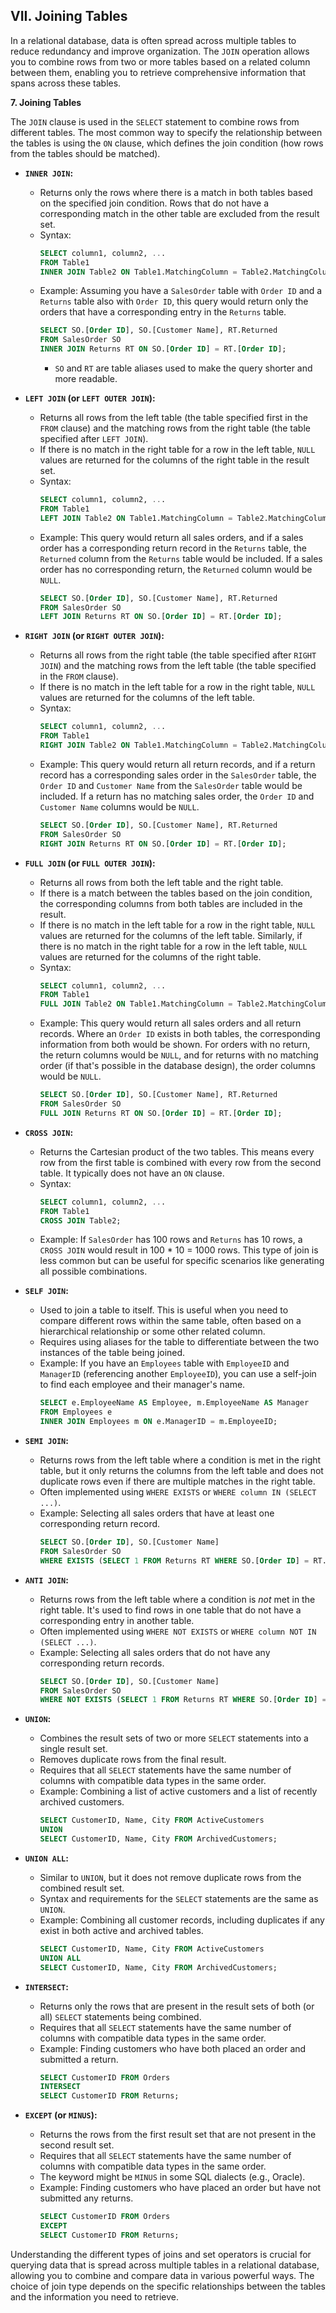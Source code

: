 ## VII. Joining Tables

In a relational database, data is often spread across multiple tables to reduce redundancy and improve organization. The `JOIN` operation allows you to combine rows from two or more tables based on a related column between them, enabling you to retrieve comprehensive information that spans across these tables.

**7. Joining Tables**

The `JOIN` clause is used in the `SELECT` statement to combine rows from different tables. The most common way to specify the relationship between the tables is using the `ON` clause, which defines the join condition (how rows from the tables should be matched).

* **`INNER JOIN`:**
    * Returns only the rows where there is a match in both tables based on the specified join condition. Rows that do not have a corresponding match in the other table are excluded from the result set.
    * Syntax:
      ```sql
      SELECT column1, column2, ...
      FROM Table1
      INNER JOIN Table2 ON Table1.MatchingColumn = Table2.MatchingColumn;
      ```
    * Example: Assuming you have a `SalesOrder` table with `Order ID` and a `Returns` table also with `Order ID`, this query would return only the orders that have a corresponding entry in the `Returns` table.
      ```sql
      SELECT SO.[Order ID], SO.[Customer Name], RT.Returned
      FROM SalesOrder SO
      INNER JOIN Returns RT ON SO.[Order ID] = RT.[Order ID];
      ```
      * `SO` and `RT` are table aliases used to make the query shorter and more readable.

* **`LEFT JOIN` (or `LEFT OUTER JOIN`):**
    * Returns all rows from the left table (the table specified first in the `FROM` clause) and the matching rows from the right table (the table specified after `LEFT JOIN`).
    * If there is no match in the right table for a row in the left table, `NULL` values are returned for the columns of the right table in the result set.
    * Syntax:
      ```sql
      SELECT column1, column2, ...
      FROM Table1
      LEFT JOIN Table2 ON Table1.MatchingColumn = Table2.MatchingColumn;
      ```
    * Example: This query would return all sales orders, and if a sales order has a corresponding return record in the `Returns` table, the `Returned` column from the `Returns` table would be included. If a sales order has no corresponding return, the `Returned` column would be `NULL`.
      ```sql
      SELECT SO.[Order ID], SO.[Customer Name], RT.Returned
      FROM SalesOrder SO
      LEFT JOIN Returns RT ON SO.[Order ID] = RT.[Order ID];
      ```

* **`RIGHT JOIN` (or `RIGHT OUTER JOIN`):**
    * Returns all rows from the right table (the table specified after `RIGHT JOIN`) and the matching rows from the left table (the table specified in the `FROM` clause).
    * If there is no match in the left table for a row in the right table, `NULL` values are returned for the columns of the left table.
    * Syntax:
      ```sql
      SELECT column1, column2, ...
      FROM Table1
      RIGHT JOIN Table2 ON Table1.MatchingColumn = Table2.MatchingColumn;
      ```
    * Example: This query would return all return records, and if a return record has a corresponding sales order in the `SalesOrder` table, the `Order ID` and `Customer Name` from the `SalesOrder` table would be included. If a return has no matching sales order, the `Order ID` and `Customer Name` columns would be `NULL`.
      ```sql
      SELECT SO.[Order ID], SO.[Customer Name], RT.Returned
      FROM SalesOrder SO
      RIGHT JOIN Returns RT ON SO.[Order ID] = RT.[Order ID];
      ```

* **`FULL JOIN` (or `FULL OUTER JOIN`):**
    * Returns all rows from both the left table and the right table.
    * If there is a match between the tables based on the join condition, the corresponding columns from both tables are included in the result.
    * If there is no match in the left table for a row in the right table, `NULL` values are returned for the columns of the left table. Similarly, if there is no match in the right table for a row in the left table, `NULL` values are returned for the columns of the right table.
    * Syntax:
      ```sql
      SELECT column1, column2, ...
      FROM Table1
      FULL JOIN Table2 ON Table1.MatchingColumn = Table2.MatchingColumn;
      ```
    * Example: This query would return all sales orders and all return records. Where an `Order ID` exists in both tables, the corresponding information from both would be shown. For orders with no return, the return columns would be `NULL`, and for returns with no matching order (if that's possible in the database design), the order columns would be `NULL`.
      ```sql
      SELECT SO.[Order ID], SO.[Customer Name], RT.Returned
      FROM SalesOrder SO
      FULL JOIN Returns RT ON SO.[Order ID] = RT.[Order ID];
      ```

* **`CROSS JOIN`:**
    * Returns the Cartesian product of the two tables. This means every row from the first table is combined with every row from the second table. It typically does not have an `ON` clause.
    * Syntax:
      ```sql
      SELECT column1, column2, ...
      FROM Table1
      CROSS JOIN Table2;
      ```
    * Example: If `SalesOrder` has 100 rows and `Returns` has 10 rows, a `CROSS JOIN` would result in 100 * 10 = 1000 rows. This type of join is less common but can be useful for specific scenarios like generating all possible combinations.

* **`SELF JOIN`:**
    * Used to join a table to itself. This is useful when you need to compare different rows within the same table, often based on a hierarchical relationship or some other related column.
    * Requires using aliases for the table to differentiate between the two instances of the table being joined.
    * Example: If you have an `Employees` table with `EmployeeID` and `ManagerID` (referencing another `EmployeeID`), you can use a self-join to find each employee and their manager's name.
      ```sql
      SELECT e.EmployeeName AS Employee, m.EmployeeName AS Manager
      FROM Employees e
      INNER JOIN Employees m ON e.ManagerID = m.EmployeeID;
      ```

* **`SEMI JOIN`:**
    * Returns rows from the left table where a condition is met in the right table, but it only returns the columns from the left table and does not duplicate rows even if there are multiple matches in the right table.
    * Often implemented using `WHERE EXISTS` or `WHERE column IN (SELECT ...)`.
    * Example: Selecting all sales orders that have at least one corresponding return record.
      ```sql
      SELECT SO.[Order ID], SO.[Customer Name]
      FROM SalesOrder SO
      WHERE EXISTS (SELECT 1 FROM Returns RT WHERE SO.[Order ID] = RT.[Order ID]);
      ```

* **`ANTI JOIN`:**
    * Returns rows from the left table where a condition is *not* met in the right table. It's used to find rows in one table that do not have a corresponding entry in another table.
    * Often implemented using `WHERE NOT EXISTS` or `WHERE column NOT IN (SELECT ...)`.
    * Example: Selecting all sales orders that do not have any corresponding return records.
      ```sql
      SELECT SO.[Order ID], SO.[Customer Name]
      FROM SalesOrder SO
      WHERE NOT EXISTS (SELECT 1 FROM Returns RT WHERE SO.[Order ID] = RT.[Order ID]);
      ```

* **`UNION`:**
    * Combines the result sets of two or more `SELECT` statements into a single result set.
    * Removes duplicate rows from the final result.
    * Requires that all `SELECT` statements have the same number of columns with compatible data types in the same order.
    * Example: Combining a list of active customers and a list of recently archived customers.
      ```sql
      SELECT CustomerID, Name, City FROM ActiveCustomers
      UNION
      SELECT CustomerID, Name, City FROM ArchivedCustomers;
      ```

* **`UNION ALL`:**
    * Similar to `UNION`, but it does not remove duplicate rows from the combined result set.
    * Syntax and requirements for the `SELECT` statements are the same as `UNION`.
    * Example: Combining all customer records, including duplicates if any exist in both active and archived tables.
      ```sql
      SELECT CustomerID, Name, City FROM ActiveCustomers
      UNION ALL
      SELECT CustomerID, Name, City FROM ArchivedCustomers;
      ```

* **`INTERSECT`:**
    * Returns only the rows that are present in the result sets of both (or all) `SELECT` statements being combined.
    * Requires that all `SELECT` statements have the same number of columns with compatible data types in the same order.
    * Example: Finding customers who have both placed an order and submitted a return.
      ```sql
      SELECT CustomerID FROM Orders
      INTERSECT
      SELECT CustomerID FROM Returns;
      ```

* **`EXCEPT` (or `MINUS`):**
    * Returns the rows from the first result set that are not present in the second result set.
    * Requires that all `SELECT` statements have the same number of columns with compatible data types in the same order.
    * The keyword might be `MINUS` in some SQL dialects (e.g., Oracle).
    * Example: Finding customers who have placed an order but have not submitted any returns.
      ```sql
      SELECT CustomerID FROM Orders
      EXCEPT
      SELECT CustomerID FROM Returns;
      ```

Understanding the different types of joins and set operators is crucial for querying data that is spread across multiple tables in a relational database, allowing you to combine and compare data in various powerful ways. The choice of join type depends on the specific relationships between the tables and the information you need to retrieve.